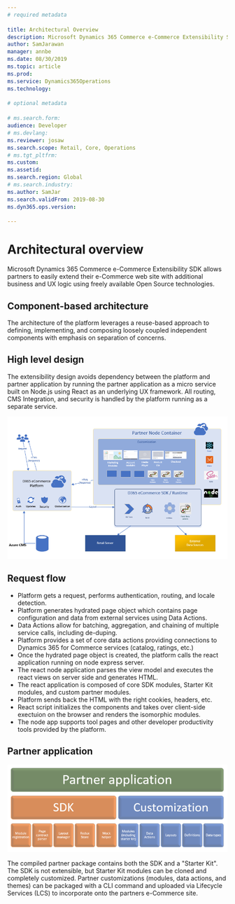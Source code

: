 ```yaml
---
# required metadata

title: Architectural Overview
description: Microsoft Dynamics 365 Commerce e-Commerce Extensibility SDK allows partners to easily extend their e-Commerce web site with additional business and UX logic using freely available Open Source technologies.
author: SamJarawan
manager: annbe
ms.date: 08/30/2019
ms.topic: article
ms.prod: 
ms.service: Dynamics365Operations
ms.technology: 

# optional metadata

# ms.search.form: 
audience: Developer
# ms.devlang: 
ms.reviewer: josaw
ms.search.scope: Retail, Core, Operations
# ms.tgt_pltfrm: 
ms.custom: 
ms.assetid: 
ms.search.region: Global
# ms.search.industry: 
ms.author: SamJar
ms.search.validFrom: 2019-08-30
ms.dyn365.ops.version: 

---
```

# Architectural overview

Microsoft Dynamics 365 Commerce e-Commerce Extensibility SDK allows partners to easily extend their e-Commerce web site with additional business and UX logic using freely available Open Source technologies.

## Component-based architecture
The architecture of the platform leverages a reuse-based approach to defining, implementing, and composing loosely coupled independent components with emphasis on separation of concerns.

## High level design
The extensibility design avoids dependency between the platform and partner application by running the partner application as a micro service built on Node.js using React as an underlying UX framework. All routing, CMS Integration, and security is handled by the platform running as a separate service.

![Architectural Overview](media/architectural-overview.png)

## Request flow

* Platform gets a request, performs authentication, routing, and locale detection.
* Platform generates hydrated page object which contains page configuration and data from external services using Data Actions.
* Data Actions allow for batching, aggregation, and chaining of multiple service calls, including de-duping.
* Platform provides a set of core data actions providing connections to Dynamics 365 for Commerce services (catalog, ratings, etc.)
* Once the hydrated page object is created, the platform calls the react application running on node express server.
* The react node application parses the view model and executes the react views on server side and generates HTML.
* The react application is composed of core SDK modules, Starter Kit modules, and custom partner modules.
* Platform sends back the HTML with the right cookies, headers, etc.
* React script initializes the components and takes over client-side exectuion on the browser and renders the isomorphic modules.
* The node app supports tool pages and other developer productivity tools provided by the platform.

## Partner application

![Architectural Overview](media/architectural-overview-2.png)

The compiled partner package contains both the SDK and a "Starter Kit".  The SDK is not extensible, but Starter Kit modules can be cloned and completely customized. Partner customizations (modules, data actions, and themes) can be packaged with a CLI command and uploaded via Lifecycle Services (LCS) to incorporate onto the partners e-Commerce site.
